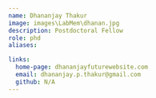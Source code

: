 ```yaml
---
name: Dhananjay Thakur 
image: images\LabMem\dhanan.jpg
description: Postdoctoral Fellow
role: phd
aliases:

links:
  home-page: dhananjayfuturewebsite.com
  email: dhananjay.p.thakur@gmail.com
  github: N/A
---
```



